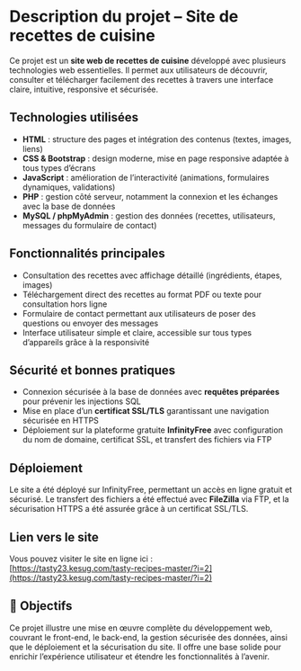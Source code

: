 # Description du projet – Site de recettes de cuisine

Ce projet est un **site web de recettes de cuisine** développé avec plusieurs technologies web essentielles. Il permet aux utilisateurs de découvrir, consulter et télécharger facilement des recettes à travers une interface claire, intuitive, responsive et sécurisée.

##  Technologies utilisées

- **HTML** : structure des pages et intégration des contenus (textes, images, liens)  
- **CSS & Bootstrap** : design moderne, mise en page responsive adaptée à tous types d’écrans  
- **JavaScript** : amélioration de l’interactivité (animations, formulaires dynamiques, validations)  
- **PHP** : gestion côté serveur, notamment la connexion et les échanges avec la base de données  
- **MySQL / phpMyAdmin** : gestion des données (recettes, utilisateurs, messages du formulaire de contact)

##  Fonctionnalités principales

- Consultation des recettes avec affichage détaillé (ingrédients, étapes, images)  
- Téléchargement direct des recettes au format PDF ou texte pour consultation hors ligne  
- Formulaire de contact permettant aux utilisateurs de poser des questions ou envoyer des messages  
- Interface utilisateur simple et claire, accessible sur tous types d’appareils grâce à la responsivité

##  Sécurité et bonnes pratiques

- Connexion sécurisée à la base de données avec **requêtes préparées** pour prévenir les injections SQL  
- Mise en place d’un **certificat SSL/TLS** garantissant une navigation sécurisée en HTTPS  
- Déploiement sur la plateforme gratuite **InfinityFree** avec configuration du nom de domaine, certificat SSL, et transfert des fichiers via FTP

##  Déploiement

Le site a été déployé sur InfinityFree, permettant un accès en ligne gratuit et sécurisé. Le transfert des fichiers a été effectué avec **FileZilla** via FTP, et la sécurisation HTTPS a été assurée grâce à un certificat SSL/TLS.

##  Lien vers le site

Vous pouvez visiter le site en ligne ici :  
[https://tasty23.kesug.com/tasty-recipes-master/?i=2](https://tasty23.kesug.com/tasty-recipes-master/?i=2)

## 🎯 Objectifs

Ce projet illustre une mise en œuvre complète du développement web, couvrant le front-end, le back-end, la gestion sécurisée des données, ainsi que le déploiement et la sécurisation du site. Il offre une base solide pour enrichir l’expérience utilisateur et étendre les fonctionnalités à l’avenir.
